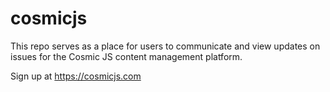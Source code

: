 # cosmicjs
This repo serves as a place for users to communicate and view updates on issues for the Cosmic JS content management platform.

Sign up at https://cosmicjs.com
